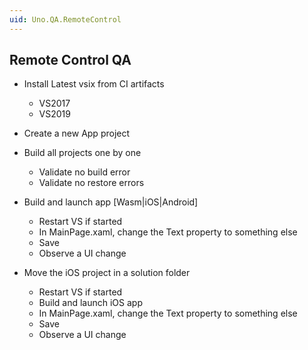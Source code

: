 ```yaml
---
uid: Uno.QA.RemoteControl
---
```


## Remote Control QA

- Install Latest vsix from CI artifacts
  - VS2017
  - VS2019
- Create a new App project
- Build all projects one by one
  - Validate no build error
  - Validate no restore errors

- Build and launch app [Wasm|iOS|Android]
  - Restart VS if started
  - In MainPage.xaml, change the Text property to something else
  - Save 
  - Observe a UI change

- Move the iOS project in a solution folder
  - Restart VS if started
  - Build and launch iOS app
  - In MainPage.xaml, change the Text property to something else
  - Save 
  - Observe a UI change
